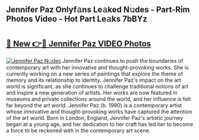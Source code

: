 ## Jennifer Paz Onlyf𝚊ns Le𝚊ked N𝚞des - Part-Rim Photos Video - Hot Part Le𝚊ks 7bBYz

# <h2><a href="http://ab67535.deff.icu/?id=Jennifer+Paz">🔗 New 👉🔴 Jennifer Paz VIDEO Photos</a></h2>

[![Jennifer Paz N𝚞des](https://i.imgur.com/rIISA9y.gif)](http://ab67535.deff.icu/?id=Jennifer+Paz)
Jennifer Paz continues to push the boundaries of contemporary art with her innovative and thought-provoking works. She is currently working on a new series of paintings that explore the theme of memory and its relationship to identity. Jennifer Paz's impact on the art world is significant, as she continues to challenge traditional notions of art and inspire a new generation of artists. Her works are now featured in museums and private collections around the world, and her influence is felt far beyond the art world. Jennifer Paz (b. 1990) is a contemporary artist whose innovative and thought-provoking works have captured the attention of the art world. Born in London, England, Jennifer Paz's artistic journey began at a young age, and her dedication to her craft has led her to become a force to be reckoned with in the contemporary art scene.
